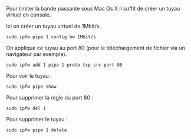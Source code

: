 Pour limiter la bande passante sous Mac Os X il suffit de créer un tuyau
virtuel en console.

Ici on créer un tuyau virtuel de 1Mbit/s.

`sudo ipfw pipe 1 config bw 1Mbit/s`

On applique ce tuyau au port 80 (pour le téléchargement de fichier via
un navigateur par exemple).

`sudo ipfw add 1 pipe 1 proto tcp src-port 80`

Pour voir le tuyau :

`sudo ipfw pipe show`

Pour supprimer la règle du port 80 :

`sudo ipfw del 1`

Pour supprimer le tuyau :

`sudo ipfw pipe 1 delete`
